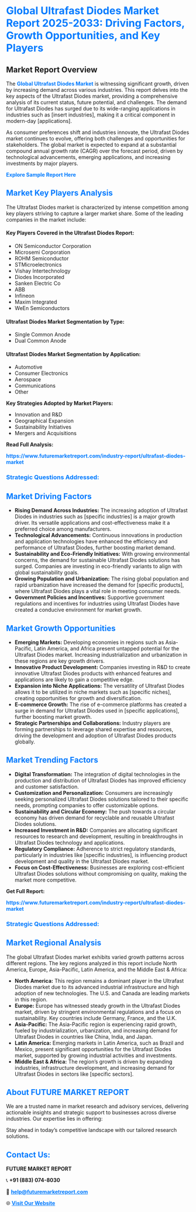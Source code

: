<h1 style="color: #007BFF;">Global Ultrafast Diodes Market Report 2025-2033: Driving Factors, Growth Opportunities, and Key Players</h1>

<section id="overview">
<h2>Market Report Overview</h2>
<p>The <a href="https://www.futuremarketreport.com/industry-report/ultrafast-diodes-market" style="color: #007BFF; text-decoration: none;"><strong>Global Ultrafast Diodes Market</strong></a> is witnessing significant growth, driven by increasing demand across various industries. This report delves into the key aspects of the Ultrafast Diodes market, providing a comprehensive analysis of its current status, future potential, and challenges. The demand for Ultrafast Diodes has surged due to its wide-ranging applications in industries such as [insert industries], making it a critical component in modern-day [applications].</p>
<p>As consumer preferences shift and industries innovate, the Ultrafast Diodes market continues to evolve, offering both challenges and opportunities for stakeholders. The global market is expected to expand at a substantial compound annual growth rate (CAGR) over the forecast period, driven by technological advancements, emerging applications, and increasing investments by major players.</p>
</section>

<section id="overview">
<p><a href="https://www.futuremarketreport.com/request-sample/reportId=75214" style="color: #007BFF; text-decoration: none;"><strong>Explore Sample Report Here</strong></a></p>
</section>

<section id="key-players">
<h2 style="color: #007BFF;">Market Key Players Analysis</h2>
<p>The Ultrafast Diodes market is characterized by intense competition among key players striving to capture a larger market share. Some of the leading companies in the market include:</p>
<h4>Key Players Covered in the Ultrafast Diodes Report:</h4>
<ul><li>ON Semiconductor Corporation</li><li>Microsemi Corporation</li><li>ROHM Semiconductor</li><li>STMicroelectronics</li><li>Vishay Intertechnology</li><li>Diodes Incorporated</li><li>Sanken Electric Co</li><li>ABB</li><li>Infineon</li><li>Maxim Integrated</li><li>WeEn Semiconductors</li></ul>
<h4>Ultrafast Diodes Market Segmentation by Type:</h4>
<ul><li>Single Common Anode</li><li>Dual Common Anode</li></ul>

<h4>Ultrafast Diodes Market Segmentation by Application:</h4>
<ul><li>Automotive</li><li>Consumer Electronics</li><li>Aerospace</li><li>Communications</li><li>Other</li></ul>
<p><strong>Key Strategies Adopted by Market Players:</strong></p>
<ul>
<li>Innovation and R&D</li>
<li>Geographical Expansion</li>
<li>Sustainability Initiatives</li>
<li>Mergers and Acquisitions</li>
</ul>
</section>

<section>
<p><strong>Read Full Analysis: </strong></p><a href="https://www.futuremarketreport.com/industry-report/ultrafast-diodes-market" style="color: #007BFF; text-decoration: none;"><strong>https://www.futuremarketreport.com/industry-report/ultrafast-diodes-market</strong></a>
<h3 style="color: #007BFF;">Strategic Questions Addressed:</h3>
</section>

<section id="driving-factors">
<h2 style="color: #007BFF;">Market Driving Factors</h2>
<ul>
<li><strong>Rising Demand Across Industries:</strong> The increasing adoption of Ultrafast Diodes in industries such as [specific industries] is a major growth driver. Its versatile applications and cost-effectiveness make it a preferred choice among manufacturers.</li>
<li><strong>Technological Advancements:</strong> Continuous innovations in production and application technologies have enhanced the efficiency and performance of Ultrafast Diodes, further boosting market demand.</li>
<li><strong>Sustainability and Eco-Friendly Initiatives:</strong> With growing environmental concerns, the demand for sustainable Ultrafast Diodes solutions has surged. Companies are investing in eco-friendly variants to align with global sustainability goals.</li>
<li><strong>Growing Population and Urbanization:</strong> The rising global population and rapid urbanization have increased the demand for [specific products], where Ultrafast Diodes plays a vital role in meeting consumer needs.</li>
<li><strong>Government Policies and Incentives:</strong> Supportive government regulations and incentives for industries using Ultrafast Diodes have created a conducive environment for market growth.</li>
</ul>
</section>

<section id="growth-opportunities">
<h2 style="color: #007BFF;">Market Growth Opportunities</h2>
<ul>
<li><strong>Emerging Markets:</strong> Developing economies in regions such as Asia-Pacific, Latin America, and Africa present untapped potential for the Ultrafast Diodes market. Increasing industrialization and urbanization in these regions are key growth drivers.</li>
<li><strong>Innovative Product Development:</strong> Companies investing in R&D to create innovative Ultrafast Diodes products with enhanced features and applications are likely to gain a competitive edge.</li>
<li><strong>Expansion into Niche Applications:</strong> The versatility of Ultrafast Diodes allows it to be utilized in niche markets such as [specific niches], creating opportunities for growth and diversification.</li>
<li><strong>E-commerce Growth:</strong> The rise of e-commerce platforms has created a surge in demand for Ultrafast Diodes used in [specific applications], further boosting market growth.</li>
<li><strong>Strategic Partnerships and Collaborations:</strong> Industry players are forming partnerships to leverage shared expertise and resources, driving the development and adoption of Ultrafast Diodes products globally.</li>
</ul>
</section>

<section id="trending-factors">
<h2 style="color: #007BFF;">Market Trending Factors</h2>
<ul>
<li><strong>Digital Transformation:</strong> The integration of digital technologies in the production and distribution of Ultrafast Diodes has improved efficiency and customer satisfaction.</li>
<li><strong>Customization and Personalization:</strong> Consumers are increasingly seeking personalized Ultrafast Diodes solutions tailored to their specific needs, prompting companies to offer customizable options.</li>
<li><strong>Sustainability and Circular Economy:</strong> The push towards a circular economy has driven demand for recyclable and reusable Ultrafast Diodes solutions.</li>
<li><strong>Increased Investment in R&D:</strong> Companies are allocating significant resources to research and development, resulting in breakthroughs in Ultrafast Diodes technology and applications.</li>
<li><strong>Regulatory Compliance:</strong> Adherence to strict regulatory standards, particularly in industries like [specific industries], is influencing product development and quality in the Ultrafast Diodes market.</li>
<li><strong>Focus on Cost-Effectiveness:</strong> Businesses are exploring cost-efficient Ultrafast Diodes solutions without compromising on quality, making the market more competitive.</li>
</ul>
</section>

<section>
<p><strong>Get Full Report: </strong></p><a href="https://www.futuremarketreport.com/industry-report/ultrafast-diodes-market" style="color: #007BFF; text-decoration: none;"><strong>https://www.futuremarketreport.com/industry-report/ultrafast-diodes-market</strong></a>
<h3 style="color: #007BFF;">Strategic Questions Addressed:</h3>
</section>


<section id="regional-analysis">
<h2 style="color: #007BFF;">Market Regional Analysis</h2>
<p>The global Ultrafast Diodes market exhibits varied growth patterns across different regions. The key regions analyzed in this report include North America, Europe, Asia-Pacific, Latin America, and the Middle East & Africa:</p>
<ul>
<li><strong>North America:</strong> This region remains a dominant player in the Ultrafast Diodes market due to its advanced industrial infrastructure and high adoption of new technologies. The U.S. and Canada are leading markets in this region.</li>
<li><strong>Europe:</strong> Europe has witnessed steady growth in the Ultrafast Diodes market, driven by stringent environmental regulations and a focus on sustainability. Key countries include Germany, France, and the U.K.</li>
<li><strong>Asia-Pacific:</strong> The Asia-Pacific region is experiencing rapid growth, fueled by industrialization, urbanization, and increasing demand for Ultrafast Diodes in countries like China, India, and Japan.</li>
<li><strong>Latin America:</strong> Emerging markets in Latin America, such as Brazil and Mexico, present significant opportunities for the Ultrafast Diodes market, supported by growing industrial activities and investments.</li>
<li><strong>Middle East & Africa:</strong> The region’s growth is driven by expanding industries, infrastructure development, and increasing demand for Ultrafast Diodes in sectors like [specific sectors].</li>
</ul>
</section>

<footer>
<h2 style="color: #007BFF;">About FUTURE MARKET REPORT</h2>
<p>We are a trusted name in market research and advisory services, delivering actionable insights and strategic support to businesses across diverse industries. Our expertise lies in offering:</p>

<p>Stay ahead in today’s competitive landscape with our tailored research solutions.</p>

<h2 style="color: #007BFF;">Contact Us:</h2>
<p><strong>FUTURE MARKET REPORT</strong></p>
<p>📞 <strong>+91 (883) 074-8030</strong></p>
<p>📧 <strong><a href="mailto:help@futuremarketreport.com" style="color: #007BFF;">help@futuremarketreport.com</a></strong></p>
<p>🌐 <strong><a href="https://www.futuremarketreport.com/" style="color: #007BFF;">Visit Our Website</a></strong></p>
</footer>